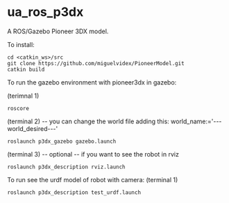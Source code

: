 ua_ros_p3dx
===========

A ROS/Gazebo Pioneer 3DX model.

To install:
```
cd <catkin_ws>/src
git clone https://github.com/miguelvidex/PioneerModel.git
catkin build
```
To run the gazebo environment with pioneer3dx in gazebo:

(terimnal 1)
```
roscore
```
(terminal 2)   --  you can change the world file adding this: world_name:='---world_desired---'
```
roslaunch p3dx_gazebo gazebo.launch 
```
(terminal 3)   -- optional --  if you want to see the robot in rviz 
```
roslaunch p3dx_description rviz.launch 
```
To run see the urdf model of robot with camera:
(terminal 1)
```
roslaunch p3dx_description test_urdf.launch
```